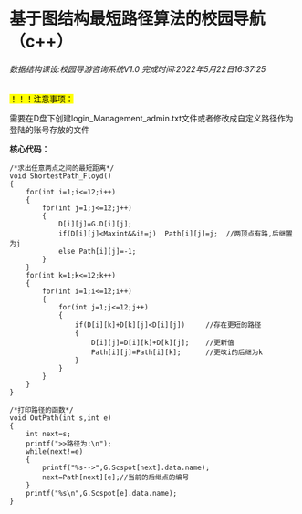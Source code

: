 # 基于图结构最短路径算法的校园导航（c++）

###### 数据结构课设:校园导游咨询系统V1.0 完成时间:2022年5月22日16:37:25
<mark>！！！注意事项：</mark>

需要在D盘下创建login_Management_admin.txt文件或者修改成自定义路径作为登陆的账号存放的文件

**核心代码：**

```
/*求出任意两点之间的最短距离*/
void ShortestPath_Floyd()
{
    for(int i=1;i<=12;i++)
    {
        for(int j=1;j<=12;j++)
        {
            D[i][j]=G.D[i][j];
            if(D[i][j]<Maxint&&i!=j)  Path[i][j]=j;  //两顶点有路,后继置为j
            else Path[i][j]=-1;
        }
    }
    for(int k=1;k<=12;k++)
    {
        for(int i=1;i<=12;i++)
        {
            for(int j=1;j<=12;j++)
            {
                if(D[i][k]+D[k][j]<D[i][j])     //存在更短的路径
                {   
                    D[i][j]=D[i][k]+D[k][j];    //更新值
                    Path[i][j]=Path[i][k];      //更改i的后继为k
                }
            }
        }
    }
}

/*打印路径的函数*/
void OutPath(int s,int e)
{
    int next=s;
    printf(">>路径为:\n");
    while(next!=e)
    {
        printf("%s-->",G.Scspot[next].data.name);
        next=Path[next][e];//当前的后继点的编号
    }
    printf("%s\n",G.Scspot[e].data.name);
}
```
